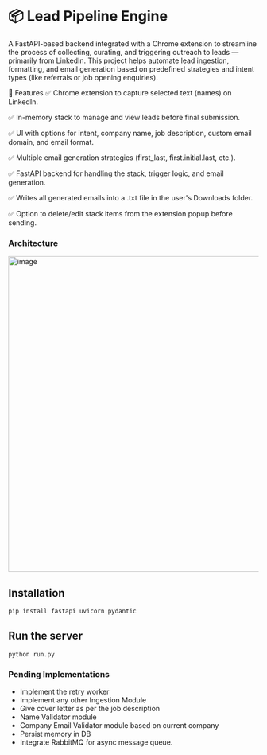 # 📦 Lead Pipeline Engine
A FastAPI-based backend integrated with a Chrome extension to streamline the process of collecting, curating, and triggering outreach to leads — primarily from LinkedIn. This project helps automate lead ingestion, formatting, and email generation based on predefined strategies and intent types (like referrals or job opening enquiries).

🚀 Features
✅ Chrome extension to capture selected text (names) on LinkedIn.

✅ In-memory stack to manage and view leads before final submission.

✅ UI with options for intent, company name, job description, custom email domain, and email format.

✅ Multiple email generation strategies (first_last, first.initial.last, etc.).

✅ FastAPI backend for handling the stack, trigger logic, and email generation.

✅ Writes all generated emails into a .txt file in the user's Downloads folder.

✅ Option to delete/edit stack items from the extension popup before sending.

### Architecture 
<img width="1152" height="635" alt="image" src="https://github.com/user-attachments/assets/86aeac0d-32f4-4e5b-a362-19bc60333349" />

## Installation 
```java 
pip install fastapi uvicorn pydantic
```
## Run the server 
```
python run.py
```

### Pending Implementations 
- Implement the retry worker 
- Implement any other Ingestion Module 
- Give cover letter as per the job description
- Name Validator module 
- Company Email Validator module based on current company 
- Persist memory in DB
- Integrate RabbitMQ for async message queue.

